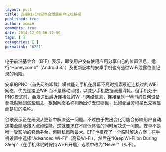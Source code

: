 ```yaml
---
layout: post
title: 连接WiFi时安卓会泄露用户定位数据
published: true
author: admin
comments: true
date: 2014-12-05 06:12:50
tags: [ ]
categories: [ ]
permalink: "6251"
---
```

电子前沿基金会（EFF）表示，即使用户没有使用应用分享自己的位置信息，运行“Honeycomb”（Android 3.1）及更新版本的安卓手机也有通过WiFi泄露位置记录的风险。

安卓的PNO（首先网络卸载）模式能让手机在屏幕不亮时搜索最近连接过的WiFi网络，优先连接至WiFi而不是移动网络，以减少手机数据流量消耗。但手机处于PNO模式时，会发送出最近连接过的Wi-Fi网络信息，连接至同一WiFi的任何设备都能偷窥到这些信息，根据网络名称判断出你去过哪里，比如麦当劳和星巴克等显而易见的名称。

谷歌表示正在研究从更新中解决这一问题。不过由于做出变化可能会影响用户自动连接至隐蔽接入点的性能，这就要求在不降低体验的同时解决这一问题。安卓不是唯一受影响的移动平台，但隐私风险最大。EFF也推荐了一个临时解决方案：在手机设置中选择“Advanced Wi-Fi”（高级Wi-Fi），然后在“Keep Wi-Fi on During Sleep”（在手机休眠时保持Wi-Fi开启）选项中改为“Never”（从不）。
